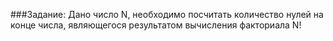 ###Задание: 
Дано число N, необходимо посчитать количество нулей на конце числа, являющегося
результатом вычисления факториала N!